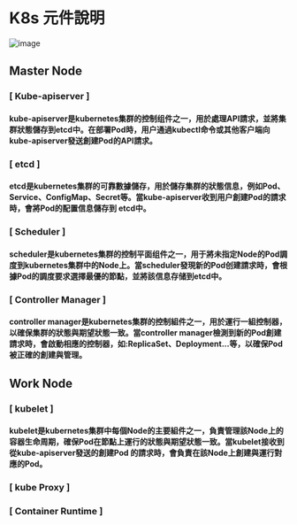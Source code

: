 # K8s 元件說明
![image](https://user-images.githubusercontent.com/39659664/223376662-c5933a61-178e-42e6-aa49-99907c86ec92.png)
##  Master Node 
### [ Kube-apiserver ]
#### kube-apiserver是kubernetes集群的控制组件之一，用於處理API請求，並將集群狀態儲存到etcd中。在部署Pod時，用户通過kubectl命令或其他客户端向kube-apiserver發送創建Pod的API請求。
### [ etcd ]
#### etcd是kubernetes集群的可靠數據儲存，用於儲存集群的狀態信息，例如Pod、Service、ConfigMap、Secret等。當kube-apiserver收到用户創建Pod的請求時，會將Pod的配置信息儲存到 etcd中。
### [ Scheduler ]
#### scheduler是kubernetes集群的控制平面组件之一，用于將未指定Node的Pod調度到kubernetes集群中的Node上。當scheduler發現新的Pod创建請求時，會根據Pod的調度要求選擇最優的節點，並將該信息存储到etcd中。
### [ Controller Manager ]
#### controller manager是kubernetes集群的控制組件之一，用於運行一組控制器，以確保集群的狀態與期望狀態一致。當controller manager檢測到新的Pod創建請求時，會啟動相應的控制器，如:ReplicaSet、Deployment...等，以確保Pod被正確的創建與管理。
## Work Node
### [ kubelet ]
#### kubelet是kubernetes集群中每個Node的主要組件之一，負責管理該Node上的容器生命周期，確保Pod在節點上運行的狀態與期望狀態一致。當kubelet接收到從kube-apiserver發送的創建Pod 的請求時，會負責在該Node上創建與運行對應的Pod。
### [ kube Proxy ]
### [ Container Runtime ]
